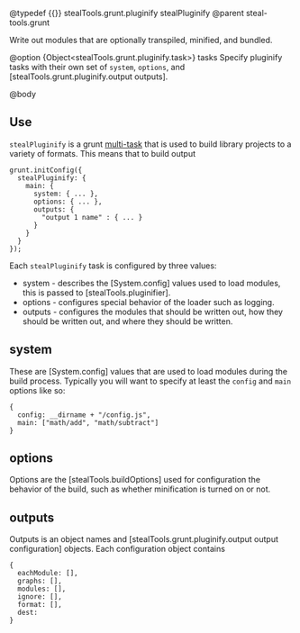 @typedef {{}} stealTools.grunt.pluginify stealPluginify
@parent steal-tools.grunt 

Write out modules that are optionally transpiled, minified, and bundled.

@option {Object<stealTools.grunt.pluginify.task>} tasks Specify pluginify tasks with their own set of `system`, `options`, and [stealTools.grunt.pluginify.output outputs].

@body

## Use

`stealPluginify` is a grunt [multi-task](http://gruntjs.com/creating-tasks#multi-tasks) that is used to build library projects to a variety of formats. This means that to build output 

    grunt.initConfig({
      stealPluginify: {
        main: {
          system: { ... },
          options: { ... },
          outputs: {
            "output 1 name" : { ... }
          }
        }
      }
    });
    
Each `stealPluginify` task is configured by three values:

 - system - describes the [System.config] values used to load modules, this is passed to [stealTools.pluginifier].
 - options - configures special behavior of the loader such as logging.
 - outputs - configures the modules that should be written out, how they 
             should be written out, and where they should be written. 

## system

These are [System.config] values that are used to load modules during the build process. Typically you will want to specify at least the `config` and `main` options like so:

    {
	  config: __dirname + "/config.js",
      main: ["math/add", "math/subtract"]
    }

## options

Options are the [stealTools.buildOptions] used for configuration the behavior of the build, such as whether minification is turned on or not.

## outputs

Outputs is an object names and [stealTools.grunt.pluginify.output output configuration] objects.  Each configuration object contains 

    {
      eachModule: [],
      graphs: [],
      modules: [],
      ignore: [],
      format: [],
      dest: 
    }
